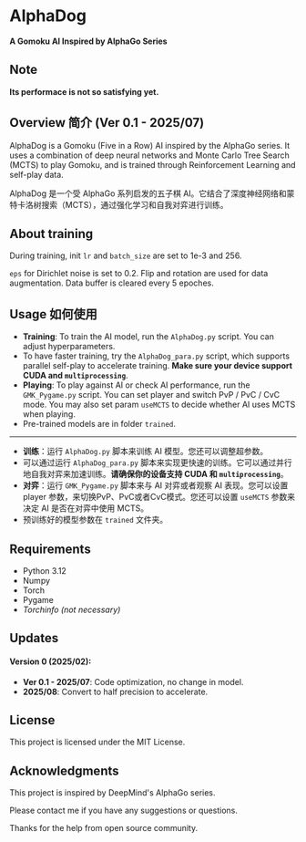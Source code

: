 # AlphaDog
**A Gomoku AI Inspired by AlphaGo Series**

## Note
**Its performace is not so satisfying yet.**

## Overview 简介 (Ver 0.1 - 2025/07)

AlphaDog is a Gomoku (Five in a Row) AI inspired by the AlphaGo series. It uses a combination of deep neural networks and Monte Carlo Tree Search (MCTS) to play Gomoku, and is trained through Reinforcement Learning and self-play data.

AlphaDog 是一个受 AlphaGo 系列启发的五子棋 AI。它结合了深度神经网络和蒙特卡洛树搜索（MCTS），通过强化学习和自我对弈进行训练。

## About training

During training, init `lr` and `batch_size` are set to 1e-3 and 256.

`eps` for Dirichlet noise is set to 0.2. Flip and rotation are used for data augmentation.
Data buffer is cleared every 5 epoches.

## Usage 如何使用

- **Training**: To train the AI model, run the `AlphaDog.py` script. You can adjust hyperparameters.
- To have faster training, try the `AlphaDog_para.py` script, which supports parallel self-play to accelerate training. **Make sure your device support CUDA and `multiprocessing`**.
- **Playing**: To play against AI or check AI performance, run the `GMK_Pygame.py` script. You can set player and switch PvP / PvC / CvC mode. You may also set param `useMCTS` to decide whether AI uses MCTS when playing.
- Pre-trained models are in folder `trained`.

--------------------------------------------------

- **训练**：运行 `AlphaDog.py` 脚本来训练 AI 模型。您还可以调整超参数。
- 可以通过运行 `AlphaDog_para.py` 脚本来实现更快速的训练。它可以通过并行地自我对弈来加速训练。**请确保你的设备支持 CUDA 和 `multiprocessing`**。
- **对弈**：运行 `GMK_Pygame.py` 脚本来与 AI 对弈或者观察 AI 表现。您可以设置 player 参数，来切换PvP、PvC或者CvC模式。您还可以设置 `useMCTS` 参数来决定 AI 是否在对弈中使用 MCTS。
- 预训练好的模型参数在 `trained` 文件夹。

## Requirements

- Python 3.12
- Numpy
- Torch
- Pygame
- *Torchinfo (not necessary)*

## Updates
#### Version 0 (2025/02):
- **Ver 0.1 - 2025/07**: Code optimization, no change in model.
- **2025/08**: Convert to half precision to accelerate.

## License

This project is licensed under the MIT License. 

## Acknowledgments

This project is inspired by DeepMind's AlphaGo series.

Please contact me if you have any suggestions or questions.

Thanks for the help from open source community.